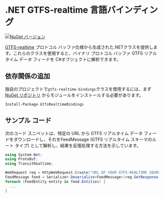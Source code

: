 # .NET GTFS-realtime 言語バインディング

[![NuGet バージョン](https://badge.fury.io/nu/GtfsRealtimeBindings.svg)](http://badge.fury.io/nu/GtfsRealtimeBindings)

[GTFS-realtime](https://github.com/google/transit/tree/master/gtfs-realtime) プロトコル バッファ仕様から生成された.NETクラスを提供します。これらのクラスを使用すると、バイナリ プロトコル バッファ GTFS リアルタイム データ フィードを C#オブジェクトに解析できます。

## 依存関係の追加

独自のプロジェクトで`gtfs-realtime-bindings`クラスを使用するには、まず [NuGet リポジトリ](https://www.nuget.org/packages/GtfsRealtimeBindings/) からモジュールをインストールする必要があります。

```
Install-Package GtfsRealtimeBindings
```

## サンプル コード

次のコード スニペットは、特定の URL から GTFS リアルタイム データ フィードをダウンロードし、それをFeedMessage (GTFS リアルタイム スキーマのルート タイプ) として解析し、結果を反復処理する方法を示しています。

```csharp
using System.Net;
using ProtoBuf;
using TransitRealtime;

WebRequest req = HttpWebRequest.Create("URL OF YOUR GTFS-REALTIME SOURCE GOES HERE");
FeedMessage feed = Serializer.Deserialize<FeedMessage>(req.GetResponse().GetResponseStream());
foreach (FeedEntity entity in feed.Entities) {
  ...
}
```
